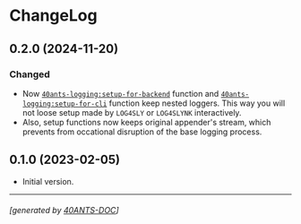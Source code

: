 <a id="x-2840ANTS-LOGGING-DOCS-2FCHANGELOG-3A-40CHANGELOG-2040ANTS-DOC-2FLOCATIVES-3ASECTION-29"></a>

# ChangeLog

<a id="x-2840ANTS-LOGGING-DOCS-2FCHANGELOG-3A-3A-7C0-2E2-2E0-7C-2040ANTS-DOC-2FLOCATIVES-3ASECTION-29"></a>

## 0.2.0 (2024-11-20)

<a id="changed"></a>

### Changed

* Now [`40ants-logging:setup-for-backend`][d0af] function and [`40ants-logging:setup-for-cli`][78f4] function keep nested loggers. This way you will not loose setup made by `LOG4SLY` or `LOG4SLYNK` interactively.
* Also, setup functions now keeps original appender's stream, which prevents from occational disruption of the base logging process.

<a id="x-2840ANTS-LOGGING-DOCS-2FCHANGELOG-3A-3A-7C0-2E1-2E0-7C-2040ANTS-DOC-2FLOCATIVES-3ASECTION-29"></a>

## 0.1.0 (2023-02-05)

* Initial version.


[d0af]: https://40ants.com/logging/#x-2840ANTS-LOGGING-3ASETUP-FOR-BACKEND-20FUNCTION-29
[78f4]: https://40ants.com/logging/#x-2840ANTS-LOGGING-3ASETUP-FOR-CLI-20FUNCTION-29

* * *
###### [generated by [40ANTS-DOC](https://40ants.com/doc/)]
